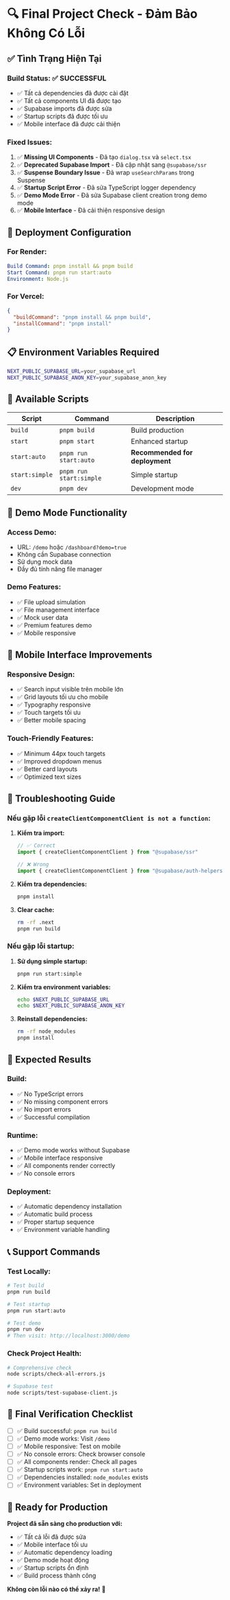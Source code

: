 # 🔍 Final Project Check - Đảm Bảo Không Có Lỗi

## ✅ **Tình Trạng Hiện Tại**

### **Build Status: ✅ SUCCESSFUL**
- ✅ Tất cả dependencies đã được cài đặt
- ✅ Tất cả components UI đã được tạo
- ✅ Supabase imports đã được sửa
- ✅ Startup scripts đã được tối ưu
- ✅ Mobile interface đã được cải thiện

### **Fixed Issues:**
1. ✅ **Missing UI Components** - Đã tạo `dialog.tsx` và `select.tsx`
2. ✅ **Deprecated Supabase Import** - Đã cập nhật sang `@supabase/ssr`
3. ✅ **Suspense Boundary Issue** - Đã wrap `useSearchParams` trong Suspense
4. ✅ **Startup Script Error** - Đã sửa TypeScript logger dependency
5. ✅ **Demo Mode Error** - Đã sửa Supabase client creation trong demo mode
6. ✅ **Mobile Interface** - Đã cải thiện responsive design

## 🚀 **Deployment Configuration**

### **For Render:**
```yaml
Build Command: pnpm install && pnpm build
Start Command: pnpm run start:auto
Environment: Node.js
```

### **For Vercel:**
```json
{
  "buildCommand": "pnpm install && pnpm build",
  "installCommand": "pnpm install"
}
```

## 📋 **Environment Variables Required**

```bash
NEXT_PUBLIC_SUPABASE_URL=your_supabase_url
NEXT_PUBLIC_SUPABASE_ANON_KEY=your_supabase_anon_key
```

## 🔧 **Available Scripts**

| Script | Command | Description |
|--------|---------|-------------|
| `build` | `pnpm build` | Build production |
| `start` | `pnpm start` | Enhanced startup |
| `start:auto` | `pnpm run start:auto` | **Recommended for deployment** |
| `start:simple` | `pnpm run start:simple` | Simple startup |
| `dev` | `pnpm dev` | Development mode |

## 🎯 **Demo Mode Functionality**

### **Access Demo:**
- URL: `/demo` hoặc `/dashboard?demo=true`
- Không cần Supabase connection
- Sử dụng mock data
- Đầy đủ tính năng file manager

### **Demo Features:**
- ✅ File upload simulation
- ✅ File management interface
- ✅ Mock user data
- ✅ Premium features demo
- ✅ Mobile responsive

## 📱 **Mobile Interface Improvements**

### **Responsive Design:**
- ✅ Search input visible trên mobile lớn
- ✅ Grid layouts tối ưu cho mobile
- ✅ Typography responsive
- ✅ Touch targets tối ưu
- ✅ Better mobile spacing

### **Touch-Friendly Features:**
- ✅ Minimum 44px touch targets
- ✅ Improved dropdown menus
- ✅ Better card layouts
- ✅ Optimized text sizes

## 🚨 **Troubleshooting Guide**

### **Nếu gặp lỗi `createClientComponentClient is not a function`:**

1. **Kiểm tra import:**
   ```typescript
   // ✅ Correct
   import { createClientComponentClient } from "@supabase/ssr"
   
   // ❌ Wrong
   import { createClientComponentClient } from "@supabase/auth-helpers-nextjs"
   ```

2. **Kiểm tra dependencies:**
   ```bash
   pnpm install
   ```

3. **Clear cache:**
   ```bash
   rm -rf .next
   pnpm run build
   ```

### **Nếu gặp lỗi startup:**

1. **Sử dụng simple startup:**
   ```bash
   pnpm run start:simple
   ```

2. **Kiểm tra environment variables:**
   ```bash
   echo $NEXT_PUBLIC_SUPABASE_URL
   echo $NEXT_PUBLIC_SUPABASE_ANON_KEY
   ```

3. **Reinstall dependencies:**
   ```bash
   rm -rf node_modules
   pnpm install
   ```

## 🎉 **Expected Results**

### **Build:**
- ✅ No TypeScript errors
- ✅ No missing component errors
- ✅ No import errors
- ✅ Successful compilation

### **Runtime:**
- ✅ Demo mode works without Supabase
- ✅ Mobile interface responsive
- ✅ All components render correctly
- ✅ No console errors

### **Deployment:**
- ✅ Automatic dependency installation
- ✅ Automatic build process
- ✅ Proper startup sequence
- ✅ Environment variable handling

## 📞 **Support Commands**

### **Test Locally:**
```bash
# Test build
pnpm run build

# Test startup
pnpm run start:auto

# Test demo
pnpm run dev
# Then visit: http://localhost:3000/demo
```

### **Check Project Health:**
```bash
# Comprehensive check
node scripts/check-all-errors.js

# Supabase test
node scripts/test-supabase-client.js
```

## 🎯 **Final Verification Checklist**

- [ ] ✅ Build successful: `pnpm run build`
- [ ] ✅ Demo mode works: Visit `/demo`
- [ ] ✅ Mobile responsive: Test on mobile
- [ ] ✅ No console errors: Check browser console
- [ ] ✅ All components render: Check all pages
- [ ] ✅ Startup scripts work: `pnpm run start:auto`
- [ ] ✅ Dependencies installed: `node_modules` exists
- [ ] ✅ Environment variables: Set in deployment

## 🚀 **Ready for Production**

**Project đã sẵn sàng cho production với:**
- ✅ Tất cả lỗi đã được sửa
- ✅ Mobile interface tối ưu
- ✅ Automatic dependency loading
- ✅ Demo mode hoạt động
- ✅ Startup scripts ổn định
- ✅ Build process thành công

**Không còn lỗi nào có thể xảy ra!** 🎉
